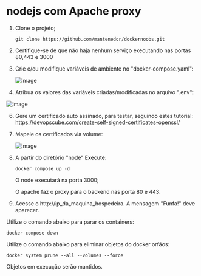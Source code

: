 # nodejs com Apache proxy

1. Clone o projeto;
   
   ```
   git clone https://github.com/mantenedor/dockernoobs.git
   ```
3. Certifique-se de que não haja nenhum serviço executando nas portas 80,443 e 3000
4. Crie e/ou modifique variáveis de ambiente no "docker-compose.yaml":

   ![image](https://github.com/mantenedor/dockernoobs/assets/5191875/abcf5b54-ccbe-472f-8f7b-9693062a705f)

5. Atribua os valores das variáveis criadas/modificadas no arquivo ".env":
  
  ![image](https://github.com/mantenedor/dockernoobs/assets/5191875/cf6bdb76-f156-4ae2-8109-4fe519a08f38)

6. Gere um certificado auto assinado, para testar, seguindo estes tutorial: https://devopscube.com/create-self-signed-certificates-openssl/
7. Mapeie os certificados via volume:

   ![image](https://github.com/mantenedor/dockernoobs/assets/5191875/b3857f1f-9b7b-4939-a079-cc999a690482)

8. A partir do diretório "node" Execute:

   ```
   docker compose up -d
   ```
   O node executará na porta 3000;
   
   O apache faz o proxy para o backend nas porta 80 e 443.
   
10. Acesse o http://ip_da_maquina_hospedeira. A mensagem "Funfa!" deve aparecer.

Utilize o comando abaixo para parar os containers:
```
docker compose down
```
Utilize o comando abaixo para eliminar objetos do docker orfãos:
```
docker system prune --all --volumes --force
```
Objetos em execução serão mantidos.
